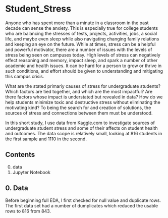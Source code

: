 # Student_Stress

Anyone who has spent more than a minute in a classroom in the past decade can sense the anxiety. This is especially true for college students who are balancing the stresses of tests, projects, activities, jobs, a social life, and maybe even sleep while also navigating changing family relations and keeping an eye on the future. While at times, stress can be a helpful and powerful motivator, there are a number of issues with the levels of stress being seen on campuses today. High levels of stress can negatively effect reasoning and memory, impact sleep, and spark a number of other academic and health issues. It can be hard for a person to grow or thrive in such conditions, and effort should be given to understanding and mitigating this campus crisis. 

What are the stated primariy causes of stress for undergraduate students? Which factors are tied together, and which are the most impactful? Are there factors whose impact is understated but revealed in data? How do we help students minimize toxic and destructive stress without eliminating the motivating kind? To being the search for and creation of solutions, the sources of stress and connections between them must be understood. 

In this short study, I use data from Kaggle.com to investigate sources of undergraduate student stress and some of their affects on student health and outcomes. The data scope is relatively small, looking at 816 students in the first sample and 1110 in the second. 

## Contents 

0. data 
1. Jupyter Notebook

## 0. Data

Before beginning full EDA, I first checked for null value and duplicate rows. The first data set had a number of dumplicates which reduced the usable rows to 816 from 843.
